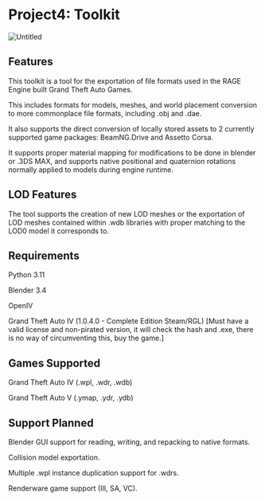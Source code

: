# Project4: Toolkit
![Untitled](https://user-images.githubusercontent.com/122072742/216810531-f371fdc5-3dca-48b1-b5c8-b27ab0d578a2.png)

## Features

This toolkit is a tool for the exportation of file formats used in the RAGE Engine built Grand Theft Auto Games.

This includes formats for models, meshes, and world placement conversion to more commonplace file formats, including .obj and .dae.


It also supports the direct conversion of locally stored assets to 2 currently supported game packages: BeamNG.Drive and Assetto Corsa.

It supports proper material mapping for modifications to be done in blender or .3DS MAX, and supports native positional and quaternion rotations normally applied to models during engine runtime. 

## LOD Features
The tool supports the creation of new LOD meshes or the exportation of LOD meshes contained within .wdb libraries with proper matching to the LOD0 model it corresponds to.

## Requirements
Python 3.11

Blender 3.4

OpenIV

Grand Theft Auto IV (1.0.4.0 - Complete Edition Steam/RGL) [Must have a valid license and non-pirated version, it will check the hash and .exe, there is no way of circumventing this, buy the game.]

## Games Supported
Grand Theft Auto IV (.wpl, .wdr, .wdb)

Grand Theft Auto V (.ymap, .ydr, .ydb)

## Support Planned
Blender GUI support for reading, writing, and repacking to native formats.

Collision model exportation.

Multiple .wpl instance duplication support for .wdrs.

Renderware game support (III, SA, VC).
